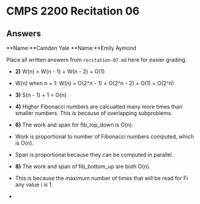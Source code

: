 # CMPS 2200 Recitation 06
## Answers

**Name:**Camden Yale
**Name:**Emily Aymond


Place all written answers from `recitation-07.md` here for easier grading.



- **2)** W(n) = W(n - 1) + W(n - 2) + O(1)
  
-  W(n) when n = 1: W(n) = O(2^n - 1) + O(2^n - 2) + O(1) = O(2^n)

- **3)** S(n - 1) + 1 = O(n)

- **4)** Higher Fibonacci numbers are calcualted many more times than smaller numbers. This is because of overlapping subproblems. 

- **6)** The work and span for fib_top_down is O(n).

  
- Work is proportional to number of Fibonacci numbers computed, which is O(n).
- Span is proportional because they can be computed in parallel. 

- **8)** The work and span of fib_bottom_up are both O(n).

- This is because the maximum number of times that will be read for Fi any value i is 1. 

- 
